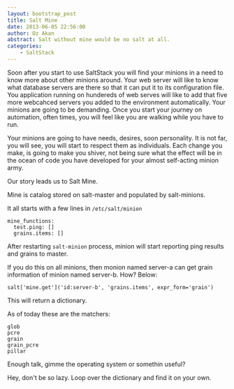 ```yaml
---
layout: bootstrap_post
title: Salt Mine
date: 2013-06-05 22:56:00
author: Oz Akan
abstract: Salt without mine would be no salt at all.
categories:
    - SaltStack
---
```


Soon after you start to use SaltStack you will find your minions in a need to know more about other minions around. Your web server will like to know what database servers are there so that it can put it to its configuration file. You application running on hundereds of web serves will like to add that five more webcahced servers you added to the environment automatically. Your minions are going to be demanding. Once you start your journey on  automation, often times, you will feel like you are walking while you have to run.

Your minions are going to have needs, desires, soon personality. It is not far, you will see, you will start to respect them as individuals. Each change you make, is going to make you shiver, not being sure what the effect will be in the ocean of code you have developed for your almost self-acting minion army.

Our story leads us to Salt Mine.

Mine is catalog stored on salt-master and populated by salt-minions.

It all starts with a few lines in ```/etc/salt/minion```

    mine_functions:
      test.ping: []
      grains.items: []

After restarting ```salt-minion``` process, minion will start reporting ping results and grains to master.

If you do this on all minions, then monion named server-a can get grain information of minion named server-b. How? Below:

    salt['mine.get']('id:server-b', 'grains.items', expr_form='grain')

This will return a dictionary.

As of today these are the matchers:

    glob
    pcre
    grain
    grain_pcre
    pillar

Enough talk, gimme the operating system or somethin useful?

Hey, don't be so lazy. Loop over the dictionary and find it on your own.

